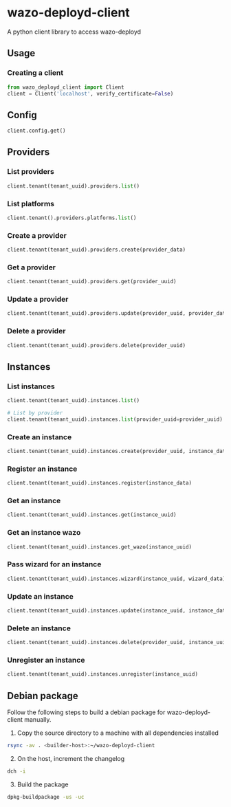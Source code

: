 # wazo-deployd-client

A python client library to access wazo-deployd

## Usage

### Creating a client

```python
from wazo_deployd_client import Client
client = Client('localhost', verify_certificate=False)
```

## Config

```python
client.config.get()
```

## Providers

### List providers

```python
client.tenant(tenant_uuid).providers.list()
```

### List platforms

```python
client.tenant().providers.platforms.list()
```

### Create a provider

```python
client.tenant(tenant_uuid).providers.create(provider_data)
```

### Get a provider

```python
client.tenant(tenant_uuid).providers.get(provider_uuid)
```

### Update a provider

```python
client.tenant(tenant_uuid).providers.update(provider_uuid, provider_data)
```

### Delete a provider

```python
client.tenant(tenant_uuid).providers.delete(provider_uuid)
```

## Instances

### List instances

```python
client.tenant(tenant_uuid).instances.list()

# List by provider
client.tenant(tenant_uuid).instances.list(provider_uuid=provider_uuid)
```

### Create an instance

```python
client.tenant(tenant_uuid).instances.create(provider_uuid, instance_data)
```

### Register an instance

```python
client.tenant(tenant_uuid).instances.register(instance_data)
```

### Get an instance

```python
client.tenant(tenant_uuid).instances.get(instance_uuid)
```

### Get an instance wazo

```python
client.tenant(tenant_uuid).instances.get_wazo(instance_uuid)
```

### Pass wizard for an instance

```python
client.tenant(tenant_uuid).instances.wizard(instance_uuid, wizard_data)
```

### Update an instance

```python
client.tenant(tenant_uuid).instances.update(instance_uuid, instance_data)
```

### Delete an instance

```python
client.tenant(tenant_uuid).instances.delete(provider_uuid, instance_uuid)
```

### Unregister an instance

```python
client.tenant(tenant_uuid).instances.unregister(instance_uuid)
```

## Debian package

Follow the following steps to build a debian package for wazo-deployd-client manually.

1. Copy the source directory to a machine with all dependencies installed

```sh
rsync -av . <builder-host>:~/wazo-deployd-client
```

2. On the host, increment the changelog

```sh
dch -i
```

3. Build the package

```sh
dpkg-buildpackage -us -uc
```
